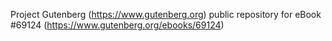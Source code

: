 Project Gutenberg (https://www.gutenberg.org) public repository for
eBook #69124 (https://www.gutenberg.org/ebooks/69124)
